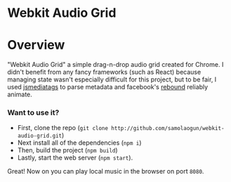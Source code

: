 # Webkit Audio Grid

# Overview
"Webkit Audio Grid" a simple drag-n-drop audio grid created for Chrome. I didn't benefit from any fancy frameworks (such as React) because managing state wasn't especially difficult for this project, but to be fair, I used [jsmediatags](https://github.com/aadsm/jsmediatags) to parse metadata and facebook's [rebound](https://github.com/facebook/rebound-js) reliably animate.

### Want to use it?
- First, clone the repo (`git clone http://github.com/samolaogun/webkit-audio-grid.git`)
- Next install all of the dependencies (`npm i`)
- Then, build the project (`npm build`)
- Lastly, start the web server (`npm start`).

Great! Now on you can play local music in the browser on port `8080`.